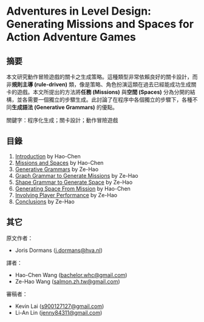 # Adventures in Level Design: Generating Missions and Spaces for Action Adventure Games

## 摘要

本文研究動作冒險遊戲的關卡之生成策略。這種類型非常依賴良好的關卡設計，而非**規則主導 (rule-driven)** 類，像是策略、角色扮演這類在過去已經能成功生成關卡的遊戲。本文所提出的方法將**任務 (Missions)** 與**空間 (Spaces)** 分為分開的結構，並各需要一個獨立的步驟生成。此討論了在程序中各個獨立的步驟下，各種不同**生成語法 (Generative Grammars)** 的優點。

關鍵字：程序化生成；關卡設計；動作冒險遊戲

## 目錄

1. [Introduction](chapter1.md) by Hao-Chen
2. [Missions and Spaces](chapter2.md) by Hao-Chen
3. [Generative Grammars](chapter3.md) by Ze-Hao
4. [Graph Grammar to Generate Missions](chapter4.md) by Ze-Hao
5. [Shape Grammar to Generate Space](chapter5.md) by Ze-Hao
6. [Generating Space From Mission](chapter6.md) by Hao-Chen
7. [Involving Player Performance](chapter7.md) by Ze-Hao
8. [Conclusions](chapter8.md) by Ze-Hao

<div style="page-break-before: always;"></div>

## 其它

原文作者：
  * Joris Dormans (j.dormans@hva.nl)

譯者： 
  * Hao-Chen Wang (bachelor.whc@gmail.com)
  * Ze-Hao Wang (salmon.zh.tw@gmail.com)

審稿者：
  * Kevin Lai (s900127127@gmail.com)
  * Li-An Lin (jenny84311@gmail.com)
